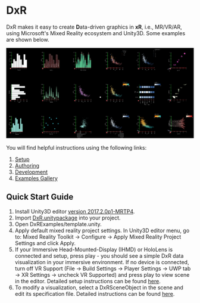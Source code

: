 # DxR
DxR makes it easy to create <b>D</b>ata-driven graphics in <b>xR</b>, i.e., MR/VR/AR, using Microsoft's Mixed Reality ecosystem and Unity3D. Some examples are shown below.

![Gallery Overview](gallery_overview.PNG)

You will find helpful instructions using the following links:

1. [Setup](SETUP.md)
2. [Authoring](AUTHORING.md)
3. [Development](DEVELOPMENT.md)
4. [Examples Gallery](GALLERY.md)

## Quick Start Guide

1. Install Unity3D editor [version 2017.2.0p1-MRTP4](http://beta.unity3d.com/download/b1565bfe4a0c/UnityDownloadAssistant.exe).
2. Import [DxR.unitypackage](https://github.com/ronellsicat/DxR/raw/master/DxR.unitypackage) into your project.
3. Open DxRExamples/template.unity.
4. Apply default mixed reality project settings. In Unity3D editor menu, go to: Mixed Reality Toolkit -> Configure -> Apply Mixed Reality Project Settings and click Apply.
5. If your Immersive Head-Mounted-Display (IHMD) or HoloLens is connected and setup, press play - you should see a simple DxR data visualization in your immersive environment. If no device is connected, turn off VR Support (File -> Build Settings -> Player Settings -> UWP tab -> XR Settings -> uncheck VR Supported) and press play to view scene in the editor. Detailed setup instructions can be found [here](SETUP.md).
6. To modify a visualization, select a DxRSceneObject in the scene and edit its specification file. Detailed instructions can be found [here](AUTHORING.md).
